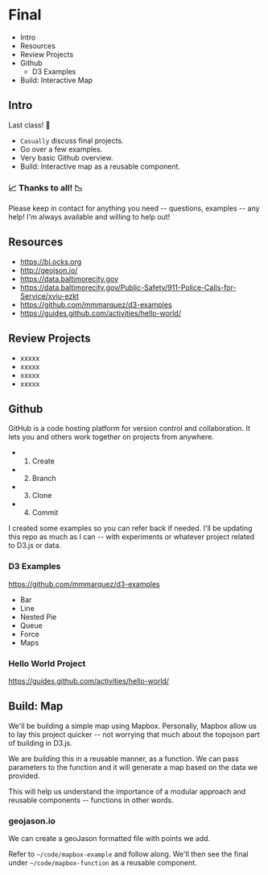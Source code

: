 # Final

* Intro
* Resources
* Review Projects
* Github
  * D3 Examples
* Build: Interactive Map

## Intro

Last class! 🙏

* `Casually` discuss final projects.
* Go over a few examples.
* Very basic Github overview.
* Build: Interactive map as a reusable component.

### 📈 Thanks to all! 📉

Please keep in contact for anything you need -- questions, examples -- any help! I'm always available and willing to help out!

## Resources

* https://bl.ocks.org
* http://geojson.io/
* https://data.baltimorecity.gov
* https://data.baltimorecity.gov/Public-Safety/911-Police-Calls-for-Service/xviu-ezkt
* https://github.com/mmmarquez/d3-examples
* https://guides.github.com/activities/hello-world/

## Review Projects

* xxxxx
* xxxxx
* xxxxx
* xxxxx

## Github

GitHub is a code hosting platform for version control and collaboration. It lets you and others work together on projects from anywhere.

* 1.  Create
* 2.  Branch
* 3.  Clone
* 4.  Commit

I created some examples so you can refer back if needed. I'll be updating this repo as much as I can -- with experiments or whatever project related to D3.js or data.

### D3 Examples

https://github.com/mmmarquez/d3-examples

* Bar
* Line
* Nested Pie
* Queue
* Force
* Maps

### Hello World Project

https://guides.github.com/activities/hello-world/

## Build: Map

We'll be building a simple map using Mapbox. Personally, Mapbox allow us to lay this project quicker -- not worrying that much about the topojson part of building in D3.js.

We are building this in a reusable manner, as a function. We can pass parameters to the function and it will generate a map based on the data we provided.

This will help us understand the importance of a modular approach and reusable components -- functions in other words.

### geojason.io

We can create a geoJason formatted file with points we add.

Refer to `~/code/mapbox-example` and follow along. We'll then see the final under `~/code/mapbox-function` as a reusable component.
